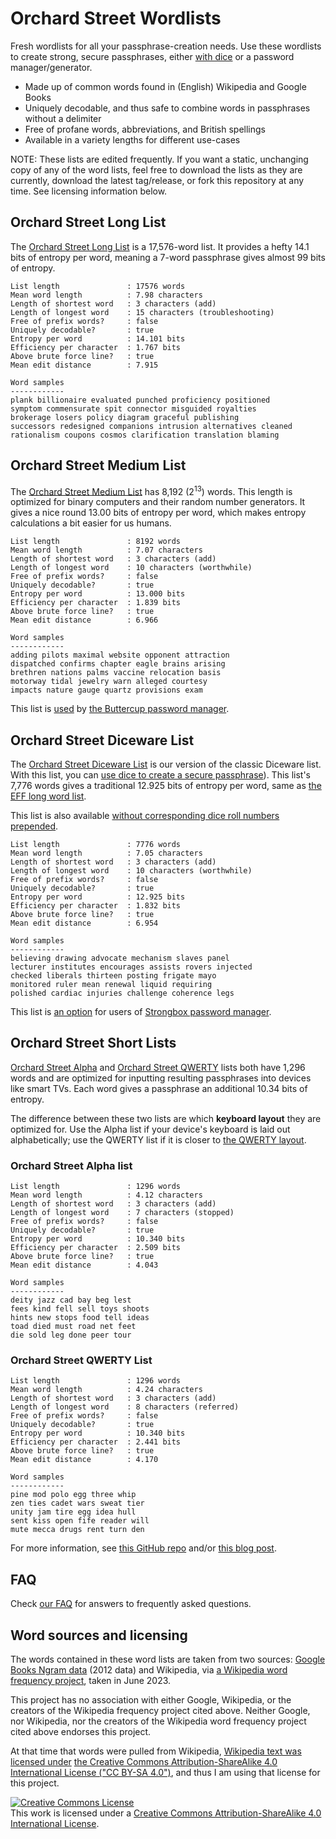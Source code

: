 # Orchard Street Wordlists

Fresh wordlists for all your passphrase-creation needs. Use these wordlists to create strong, secure passphrases, either [with dice](https://www.eff.org/dice) or a password manager/generator.

* Made up of common words found in (English) Wikipedia and Google Books
* Uniquely decodable, and thus safe to combine words in passphrases without a delimiter
* Free of profane words, abbreviations, and British spellings
* Available in a variety lengths for different use-cases

NOTE: These lists are edited frequently. If you want a static, unchanging copy of any of the word lists, feel free to download the lists as they are currently, download the latest tag/release, or fork this repository at any time. See licensing information below.

## Orchard Street Long List

The [Orchard Street Long List](lists/orchard-street-long.txt) is a 17,576-word list. It provides a hefty 14.1 bits of entropy per word, meaning a 7-word passphrase gives almost 99 bits of entropy.

```text
List length               : 17576 words
Mean word length          : 7.98 characters
Length of shortest word   : 3 characters (add)
Length of longest word    : 15 characters (troubleshooting)
Free of prefix words?     : false
Uniquely decodable?       : true
Entropy per word          : 14.101 bits
Efficiency per character  : 1.767 bits
Above brute force line?   : true
Mean edit distance        : 7.915

Word samples
------------
plank billionaire evaluated punched proficiency positioned
symptom commensurate spit connector misguided royalties
brokerage losers policy diagram graceful publishing
successors redesigned companions intrusion alternatives cleaned
rationalism coupons cosmos clarification translation blaming
```


## Orchard Street Medium List

The [Orchard Street Medium List](lists/orchard-street-medium.txt) has 8,192 (2<sup>13</sup>) words. This length is optimized for binary computers and their random number generators. It gives a nice round 13.00 bits of entropy per word, which makes entropy calculations a bit easier for us humans.

```text
List length               : 8192 words
Mean word length          : 7.07 characters
Length of shortest word   : 3 characters (add)
Length of longest word    : 10 characters (worthwhile)
Free of prefix words?     : false
Uniquely decodable?       : true
Entropy per word          : 13.000 bits
Efficiency per character  : 1.839 bits
Above brute force line?   : true
Mean edit distance        : 6.966

Word samples
------------
adding pilots maximal website opponent attraction
dispatched confirms chapter eagle brains arising
brethren nations palms vaccine relocation basis
motorway tidal jewelry warn alleged courtesy
impacts nature gauge quartz provisions exam
```

This list is [used](https://github.com/buttercup/buttercup-generator/pull/18) by [the Buttercup password manager](https://buttercup.pw/).

## Orchard Street Diceware List

The [Orchard Street Diceware List](lists/orchard-street-diceware.txt) is our version of the classic Diceware list. With this list, you can [use dice to create a secure passphrase](https://www.eff.org/dice)). This list's 7,776 words gives a traditional 12.925 bits of entropy per word, same as [the EFF long word list](https://www.eff.org/deeplinks/2016/07/new-wordlists-random-passphrases).

This list is also available [without corresponding dice roll numbers prepended](lists/orchard-street-diceware-clean.txt).

```text
List length               : 7776 words
Mean word length          : 7.05 characters
Length of shortest word   : 3 characters (add)
Length of longest word    : 10 characters (worthwhile)
Free of prefix words?     : false
Uniquely decodable?       : true
Entropy per word          : 12.925 bits
Efficiency per character  : 1.832 bits
Above brute force line?   : true
Mean edit distance        : 6.954

Word samples
------------
believing drawing advocate mechanism slaves panel
lecturer institutes encourages assists rovers injected
checked liberals thirteen posting frigate mayo
monitored ruler mean renewal liquid requiring
polished cardiac injuries challenge coherence legs
```

This list is [an option](https://github.com/strongbox-password-safe/Strongbox/blob/master/resources/wordlists/orchard-street-medium.txt) for users of [Strongbox password manager](https://strongboxsafe.com/).

## Orchard Street Short Lists

[Orchard Street Alpha](lists/orchard-street-alpha.txt) and [Orchard Street QWERTY](lists/orchard-street-qwerty.txt) lists both have 1,296 words and are optimized for inputting resulting passphrases into devices like smart TVs. Each word gives a passphrase an additional 10.34 bits of entropy.

The difference between these two lists are which **keyboard layout** they are optimized for. Use the Alpha list if your device's keyboard is laid out alphabetically; use the QWERTY list if it is closer to [the QWERTY layout](https://en.wikipedia.org/wiki/QWERTY).

### Orchard Street Alpha list

```text
List length               : 1296 words
Mean word length          : 4.12 characters
Length of shortest word   : 3 characters (add)
Length of longest word    : 7 characters (stopped)
Free of prefix words?     : false
Uniquely decodable?       : true
Entropy per word          : 10.340 bits
Efficiency per character  : 2.509 bits
Above brute force line?   : true
Mean edit distance        : 4.043

Word samples
------------
deity jazz cad bay beg lest
fees kind fell sell toys shoots
hints new stops food tell ideas
toad died must road net feet
die sold leg done peer tour
```

### Orchard Street QWERTY List
```text
List length               : 1296 words
Mean word length          : 4.24 characters
Length of shortest word   : 3 characters (add)
Length of longest word    : 8 characters (referred)
Free of prefix words?     : false
Uniquely decodable?       : true
Entropy per word          : 10.340 bits
Efficiency per character  : 2.441 bits
Above brute force line?   : true
Mean edit distance        : 4.170

Word samples
------------
pine mod polo egg three whip
zen ties cadet wars sweat tier
unity jam tire egg idea hull
sent kiss open fife reader will
mute mecca drugs rent turn den
```

For more information, see [this GitHub repo](https://github.com/sts10/remote-words) and/or [this blog post](https://sts10.github.io/2022/10/24/a-good-netflix-password.html).

## FAQ

Check [our FAQ](faq.markdown) for answers to frequently asked questions.

## Word sources and licensing

The words contained in these word lists are taken from two sources: [Google Books Ngram data](https://storage.googleapis.com/books/ngrams/books/datasetsv3.html) (2012 data) and Wikipedia, via [a Wikipedia word frequency project](https://github.com/IlyaSemenov/wikipedia-word-frequency/), taken in June 2023.

This project has no association with either Google, Wikipedia, or the creators of the Wikipedia frequency project cited above. Neither Google, nor Wikipedia, nor the creators of the Wikipedia word frequency project cited above endorses this project.

At that time that words were pulled from Wikipedia, [Wikipedia text was licensed under](https://foundation.wikimedia.org/wiki/Policy:Terms_of_Use#7._Licensing_of_Content) [the Creative Commons Attribution-ShareAlike 4.0 International License ("CC BY-SA 4.0")](https://creativecommons.org/licenses/by-sa/4.0/), and thus I am using that license for this project. <!-- (Note that technically this data is from dumps.wikimedia.org, which [s licensing notes of its own](https://dumps.wikimedia.org/legal.html), but defers to other legal documents when applicable, so I'm choosing to license this project under CC BY-SA 4.0.) -->

<!-- ### Licensing -->
<a rel="license" href="http://creativecommons.org/licenses/by-sa/4.0/"><img alt="Creative Commons License" style="border-width:0" src="https://i.creativecommons.org/l/by-sa/4.0/88x31.png" /></a><br />This work is licensed under a <a rel="license" href="http://creativecommons.org/licenses/by-sa/4.0/">Creative Commons Attribution-ShareAlike 4.0 International License</a>.
